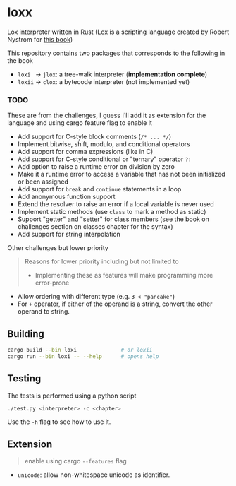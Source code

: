# loxx

Lox interpreter written in Rust (Lox is a scripting language created by Robert Nystrom for [this book](https://craftinginterpreters.com/))

This repository contains two packages that corresponds to the following in the book

- `loxi ` &rarr; `jlox`: a tree-walk interpreter (**implementation complete**)
- `loxii` &rarr; `clox`: a bytecode interpreter (not implemented yet)

### TODO

These are from the challenges, I guess I'll add it as extension for the language and using cargo feature flag to enable it

- Add support for C-style block comments (`/* ... */`)
- Implement bitwise, shift, modulo, and conditional operators
- Add support for comma expressions (like in C)
- Add support for C-style conditional or "ternary" operator `?:`
- Add option to raise a runtime error on division by zero
- Make it a runtime error to access a variable that has not been initialized or been assigned
- Add support for `break` and `continue` statements in a loop
- Add anonymous function support
- Extend the resolver to raise an error if a local variable is never used
- Implement static methods (use `class` to mark a method as static)
- Support "getter" and "setter" for class members (see the book on challenges section on classes chapter for the syntax)
- Add support for string interpolation

Other challenges but lower priority

> Reasons for lower priority including but not limited to
>
> - Implementing these as features will make programming more error-prone

- Allow ordering with different type (e.g. `3 < "pancake"`)
- For `+` operator, if either of the operand is a string, convert the other operand to string.

## Building

```sh
cargo build --bin loxi              # or loxii
cargo run --bin loxi -- --help      # opens help
```

## Testing

The tests is performed using a python script

```sh
./test.py <interpreter> -c <chapter>
```

Use the `-h` flag to see how to use it.

## Extension

> enable using cargo `--features` flag

- `unicode`: allow non-whitespace unicode as identifier.
